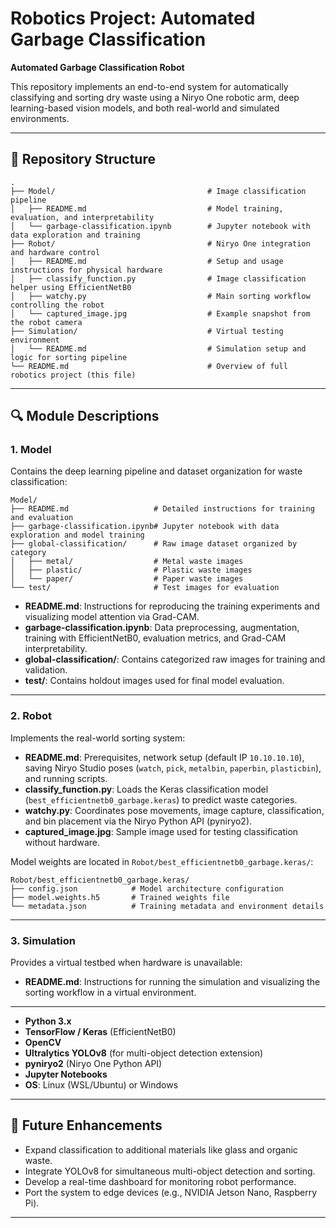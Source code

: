 # Robotics Project: Automated Garbage Classification

**Automated Garbage Classification Robot**

This repository implements an end-to-end system for automatically classifying and sorting dry waste using a Niryo One robotic arm, deep learning-based vision models, and both real-world and simulated environments.

---

## 📁 Repository Structure

```plaintext
.
├── Model/                                  # Image classification pipeline
│   ├── README.md                           # Model training, evaluation, and interpretability
│   └── garbage-classification.ipynb        # Jupyter notebook with data exploration and training
├── Robot/                                  # Niryo One integration and hardware control
│   ├── README.md                           # Setup and usage instructions for physical hardware
│   ├── classify_function.py                # Image classification helper using EfficientNetB0
│   ├── watchy.py                           # Main sorting workflow controlling the robot
│   └── captured_image.jpg                  # Example snapshot from the robot camera
├── Simulation/                             # Virtual testing environment
│   └── README.md                           # Simulation setup and logic for sorting pipeline
└── README.md                               # Overview of full robotics project (this file)
```

---

## 🔍 Module Descriptions

### 1. Model

Contains the deep learning pipeline and dataset organization for waste classification:

```plaintext
Model/
├── README.md                   # Detailed instructions for training and evaluation
├── garbage-classification.ipynb# Jupyter notebook with data exploration and model training
├── global-classification/      # Raw image dataset organized by category
│   ├── metal/                  # Metal waste images
│   ├── plastic/                # Plastic waste images
│   └── paper/                  # Paper waste images
└── test/                       # Test images for evaluation
```

- **README.md**: Instructions for reproducing the training experiments and visualizing model attention via Grad-CAM.
- **garbage-classification.ipynb**: Data preprocessing, augmentation, training with EfficientNetB0, evaluation metrics, and Grad-CAM interpretability.
- **global-classification/**: Contains categorized raw images for training and validation.
- **test/**: Contains holdout images used for final model evaluation.

---

### 2. Robot

Implements the real-world sorting system:
- **README.md**: Prerequisites, network setup (default IP `10.10.10.10`), saving Niryo Studio poses (`watch`, `pick`, `metalbin`, `paperbin`, `plasticbin`), and running scripts.
- **classify_function.py**: Loads the Keras classification model (`best_efficientnetb0_garbage.keras`) to predict waste categories.
- **watchy.py**: Coordinates pose movements, image capture, classification, and bin placement via the Niryo Python API (pyniryo2).
- **captured_image.jpg**: Sample image used for testing classification without hardware.

Model weights are located in `Robot/best_efficientnetb0_garbage.keras/`:
```plaintext
Robot/best_efficientnetb0_garbage.keras/
├── config.json            # Model architecture configuration
├── model.weights.h5       # Trained weights file
└── metadata.json          # Training metadata and environment details
```

---

### 3. Simulation

Provides a virtual testbed when hardware is unavailable:
- **README.md**: Instructions for running the simulation and visualizing the sorting workflow in a virtual environment.

---

- **Python 3.x**
- **TensorFlow / Keras** (EfficientNetB0)
- **OpenCV**
- **Ultralytics YOLOv8** (for multi-object detection extension)
- **pyniryo2** (Niryo One Python API)
- **Jupyter Notebooks**
- **OS**: Linux (WSL/Ubuntu) or Windows

---

## 🚀 Future Enhancements

- Expand classification to additional materials like glass and organic waste.
- Integrate YOLOv8 for simultaneous multi-object detection and sorting.
- Develop a real-time dashboard for monitoring robot performance.
- Port the system to edge devices (e.g., NVIDIA Jetson Nano, Raspberry Pi).

---
